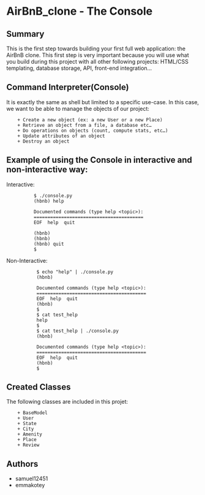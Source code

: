 # AirBnB_clone - The Console
## Summary
This is the first step towards building your first full web application: the AirBnB clone. This first step is very important because you will use what you build during this project with all other following projects: HTML/CSS templating, database storage, API, front-end integration…
## Command Interpreter(Console)
It is exactly the same as shell but limited to a specific use-case. In this case, we want to be able to manage the objects of our project:

        + Create a new object (ex: a new User or a new Place)
        + Retrieve an object from a file, a database etc…
        + Do operations on objects (count, compute stats, etc…)
        + Update attributes of an object
        + Destroy an object
## Example of using the Console in interactive and non-interactive way:
Interactive:

              $ ./console.py
              (hbnb) help

              Documented commands (type help <topic>):
              ========================================
              EOF  help  quit

              (hbnb) 
              (hbnb) 
              (hbnb) quit
              $
              
Non-Interactive:

               $ echo "help" | ./console.py
               (hbnb)

               Documented commands (type help <topic>):
               ========================================
               EOF  help  quit
               (hbnb) 
               $
               $ cat test_help
               help
               $
               $ cat test_help | ./console.py
               (hbnb)

               Documented commands (type help <topic>):
               ========================================
               EOF  help  quit
               (hbnb) 
               $

## Created Classes
The following classes are included in this projet:

        + BaseModel
        + User
        + State
        + City
        + Amenity
        + Place
        + Review

## Authors
+ samuel12451
+ emmakotey
